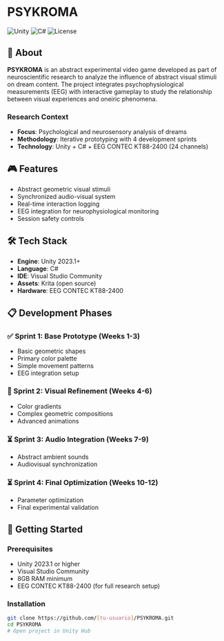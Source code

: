 # PSYKROMA

![Unity](https://img.shields.io/badge/Unity-2023.1-black?logo=unity)
![C#](https://img.shields.io/badge/C%23-239120?logo=c-sharp&logoColor=white)
![License](https://img.shields.io/badge/License-MIT-blue)

## 📖 About

**PSYKROMA** is an abstract experimental video game developed as part of neuroscientific research to analyze the influence of abstract visual stimuli on dream content. The project integrates psychophysiological measurements (EEG) with interactive gameplay to study the relationship between visual experiences and oneiric phenomena.

### Research Context
- **Focus**: Psychological and neurosensory analysis of dreams
- **Methodology**: Iterative prototyping with 4 development sprints
- **Technology**: Unity + C# + EEG CONTEC KT88-2400 (24 channels)

## 🎮 Features

- Abstract geometric visual stimuli
- Synchronized audio-visual system
- Real-time interaction logging
- EEG integration for neurophysiological monitoring
- Session safety controls

## 🛠️ Tech Stack

- **Engine**: Unity 2023.1+
- **Language**: C#
- **IDE**: Visual Studio Community
- **Assets**: Krita (open source)
- **Hardware**: EEG CONTEC KT88-2400

## 📋 Development Phases

### ✅ Sprint 1: Base Prototype (Weeks 1-3)
- Basic geometric shapes
- Primary color palette
- Simple movement patterns
- EEG integration setup

### 🔄 Sprint 2: Visual Refinement (Weeks 4-6)
- Color gradients
- Complex geometric compositions
- Advanced animations

### ⏳ Sprint 3: Audio Integration (Weeks 7-9)
- Abstract ambient sounds
- Audiovisual synchronization

### ⏳ Sprint 4: Final Optimization (Weeks 10-12)
- Parameter optimization
- Final experimental validation

## 🚀 Getting Started

### Prerequisites
- Unity 2023.1 or higher
- Visual Studio Community
- 8GB RAM minimum
- EEG CONTEC KT88-2400 (for full research setup)

### Installation
```bash
git clone https://github.com/[tu-usuario]/PSYKROMA.git
cd PSYKROMA
# Open project in Unity Hub
